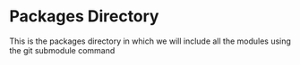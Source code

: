 # Packages Directory

This is the packages directory in which we will include all the modules using the git submodule command